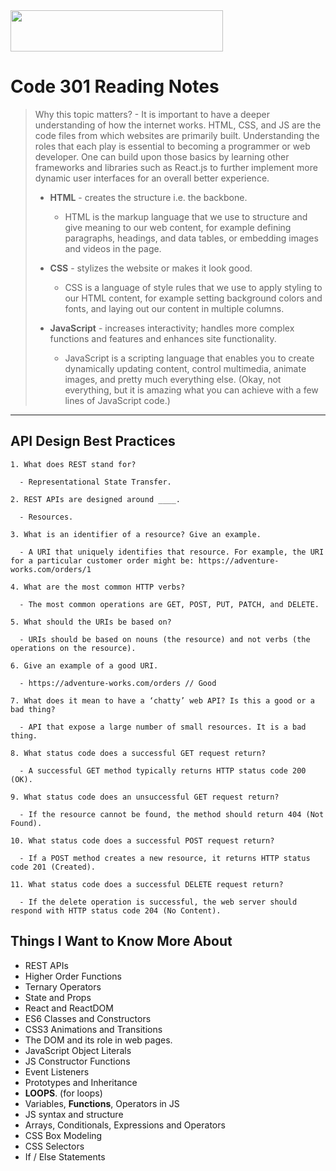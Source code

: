 <img src="https://members-csforall.imgix.net/members/logos/code-fellows-logo-horizontal-2-color-black.png" width="340" height="66">  

# Code 301 Reading Notes

> Why this topic matters? - It is important to have a deeper understanding of how the internet works. HTML, CSS, and JS are the code files from which websites are primarily built. Understanding the roles that each play is essential to becoming a programmer or web developer. One can build upon those basics by learning other frameworks and libraries such as React.js to further implement more dynamic user interfaces for an overall better experience.
>
> - **HTML** - creates the structure i.e. the backbone.
>   - HTML is the markup language that we use to structure and give meaning to our web content, for example defining paragraphs, headings, and data tables, or embedding images and videos in the page.
> - **CSS** - stylizes the website or makes it look good.
>  
>   - CSS is a language of style rules that we use to apply styling to our HTML content, for example setting background colors and fonts, and laying out our content in multiple columns.
> - **JavaScript** - increases interactivity; handles more complex functions and features and enhances site functionality.
>  
>   - JavaScript is a scripting language that enables you to create dynamically updating content, control multimedia, animate images, and pretty much everything else. (Okay, not everything, but it is amazing what you can achieve with a few lines of JavaScript code.)
>  
---

## API Design Best Practices

```
1. What does REST stand for?

  - Representational State Transfer.

2. REST APIs are designed around ____.

  - Resources.

3. What is an identifier of a resource? Give an example.

  - A URI that uniquely identifies that resource. For example, the URI for a particular customer order might be: https://adventure-works.com/orders/1

4. What are the most common HTTP verbs?

  - The most common operations are GET, POST, PUT, PATCH, and DELETE.

5. What should the URIs be based on?

  - URIs should be based on nouns (the resource) and not verbs (the operations on the resource).

6. Give an example of a good URI.

  - https://adventure-works.com/orders // Good

7. What does it mean to have a ‘chatty’ web API? Is this a good or a bad thing?

  - API that expose a large number of small resources. It is a bad thing.

8. What status code does a successful GET request return?

  - A successful GET method typically returns HTTP status code 200 (OK).

9. What status code does an unsuccessful GET request return?

  - If the resource cannot be found, the method should return 404 (Not Found).

10. What status code does a successful POST request return?

  - If a POST method creates a new resource, it returns HTTP status code 201 (Created).

11. What status code does a successful DELETE request return?

  - If the delete operation is successful, the web server should respond with HTTP status code 204 (No Content).

```

## Things I Want to Know More About

- REST APIs
- Higher Order Functions
- Ternary Operators
- State and Props
- React and ReactDOM
- ES6 Classes and Constructors
- CSS3 Animations and Transitions
- The DOM and its role in web pages.
- JavaScript Object Literals
- JS Constructor Functions
- Event Listeners
- Prototypes and Inheritance
- **LOOPS**. (for loops)
- Variables, **Functions**, Operators in JS
- JS syntax and structure
- Arrays, Conditionals, Expressions and Operators
- CSS Box Modeling
- CSS Selectors
- If / Else Statements
